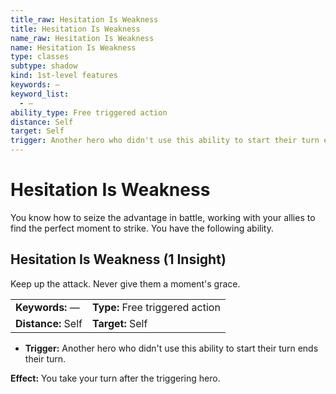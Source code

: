 ```yaml
---
title_raw: Hesitation Is Weakness
title: Hesitation Is Weakness
name_raw: Hesitation Is Weakness
name: Hesitation Is Weakness
type: classes
subtype: shadow
kind: 1st-level features
keywords: —
keyword_list:
  - —
ability_type: Free triggered action
distance: Self
target: Self
trigger: Another hero who didn't use this ability to start their turn ends their turn.
---
```


# Hesitation Is Weakness

You know how to seize the advantage in battle, working with your allies to find the perfect moment to strike. You have the following ability.

## Hesitation Is Weakness (1 Insight)

Keep up the attack. Never give them a moment's grace.

|                    |                                 |
| :----------------- | :------------------------------ |
| **Keywords:** —    | **Type:** Free triggered action |
| **Distance:** Self | **Target:** Self                |

- **Trigger:** Another hero who didn't use this ability to start their turn ends their turn.

**Effect:** You take your turn after the triggering hero.
